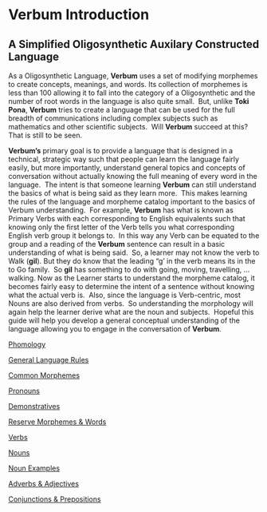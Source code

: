 # Verbum Introduction
## A Simplified Oligosynthetic Auxilary Constructed Language

As a Oligosynthetic Language, **Verbum** uses a set of modifying morphemes to create concepts, meanings, and words. Its collection of morphemes is less than 100 allowing it to fall into the category of a Oligosynthetic and the number of root words in the language is also quite small.&nbsp; But, unlike **Toki Pona**, **Verbum** tries to create a language that can be used for the full breadth of communications including complex subjects such as mathematics and other scientific subjects.&nbsp; Will **Verbum** succeed at this? That is still to be seen.

**Verbum’s** primary goal is to provide a language that is designed in a technical, strategic way such that people can learn the language fairly easily, but more importantly, understand general topics and concepts of conversation without actually knowing the full meaning of every word in the language.&nbsp; The intent is that someone learning **Verbum** can still understand the basics of what is being said as they learn more.&nbsp; This makes learning the rules of the language and morpheme catalog important to the basics of Verbum understanding.&nbsp; For example, **Verbum** has what is known as Primary Verbs with each corresponding to English equivalents such that knowing only the first letter of the Verb tells you what corresponding English verb group it belongs to.&nbsp; In this way any Verb can be equated to the group and a reading of the **Verbum** sentence can result in a basic understanding of what is being said.&nbsp; So, a learner may not know the verb to Walk (**gil**). But they do know that the leading “g’ in the verb means its in the to Go family.&nbsp; So **gil** has something to do with going, moving, travelling, … walking. Now as the Learner starts to understand the morpheme catalog, it becomes fairly easy to determine the intent of a sentence without knowing what the actual verb is.&nbsp; Also, since the language is Verb-centric, most Nouns are also derived from verbs.&nbsp; So understanding the morphology will again help the learner derive what are the noun and subjects.&nbsp; Hopeful this guide will help you develop a general conceptual understanding of the language allowing you to engage in the conversation of **Verbum**.

[Phomology](Phonology.md)

[General Language Rules](Rules.md)

[Common Morphemes](Common_Morphemes.md)

[Pronouns](Pronouns.md)

[Demonstratives](Demonstratives.md)

[Reserve Morphemes & Words](Reserve_Morphemes.md)

[Verbs](Verbs.md)

[Nouns](Nouns.md)

[Noun Examples](Noun-Examples.md)

[Adverbs & Adjectives](Adverbs-Adjectives.md)

[Conjunctions & Prepositions](Conj-Prep.md)


